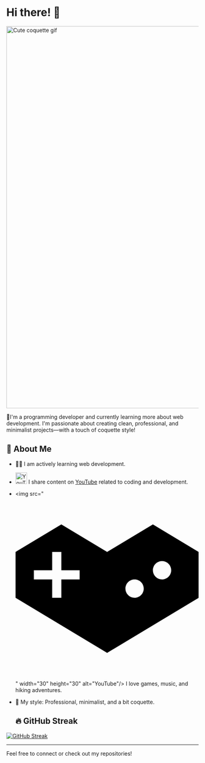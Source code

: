 # Hi there! 👋


<img src="https://media1.giphy.com/media/v1.Y2lkPTc5MGI3NjExMGFpenN2N29lZGMyazNjNXJrY3M1ZXNnbGRhbGYwcHI4MmQ4bHFzcCZlcD12MV9pbnRlcm5hbF9naWZfYnlfaWQmY3Q9Zw/skVe8kyj61sqS0RlSZ/giphy.gif" width="1000" alt="Cute coquette gif"/>

🌷I'm a programming developer and currently learning more about web development. I'm passionate about creating clean, professional, and minimalist projects—with a touch of coquette style!
## 🌱 About Me
- 👩‍💻 I am actively learning web development.
- <img src="https://cdn.jsdelivr.net/npm/simple-icons@v11/icons/youtube.svg" width="30" height="30" alt="YouTube"/> I share content on [YouTube](https://www.youtube.com/channel/UCQfiiZpEJFCluq0IYlc0x2A) related to coding and development.
- <img src="<svg role="img" viewBox="0 0 24 24" xmlns="http://www.w3.org/2000/svg"><title>YouTube Gaming</title><path d="M24 13.2v-6l-6-3.6-6 3.6-6-3.6-6 3.6v6l12 7.2zM8.4 10.8H6v2.4H4.8v-2.4H2.4V9.6h2.4V7.2H6v2.4h2.4zm7.2 2.4a1.2 1.2 0 01-1.2-1.2c0-.66.54-1.2 1.2-1.2.66 0 1.2.54 1.2 1.2 0 .66-.54 1.2-1.2 1.2zm3.6-2.4A1.2 1.2 0 0118 9.6c0-.66.54-1.2 1.2-1.2.66 0 1.2.54 1.2 1.2 0 .66-.54 1.2-1.2 1.2Z"/></svg>" width="30" height="30" alt="YouTube"/> I love games, music, and hiking adventures.
- 💼 My style: Professional, minimalist, and a bit coquette.

  ## 🔥 GitHub Streak

[![GitHub Streak](https://streak-stats.demolab.com?user=GizelNadira&theme=default)](https://git.io/streak-stats)



---

Feel free to connect or check out my repositories!
